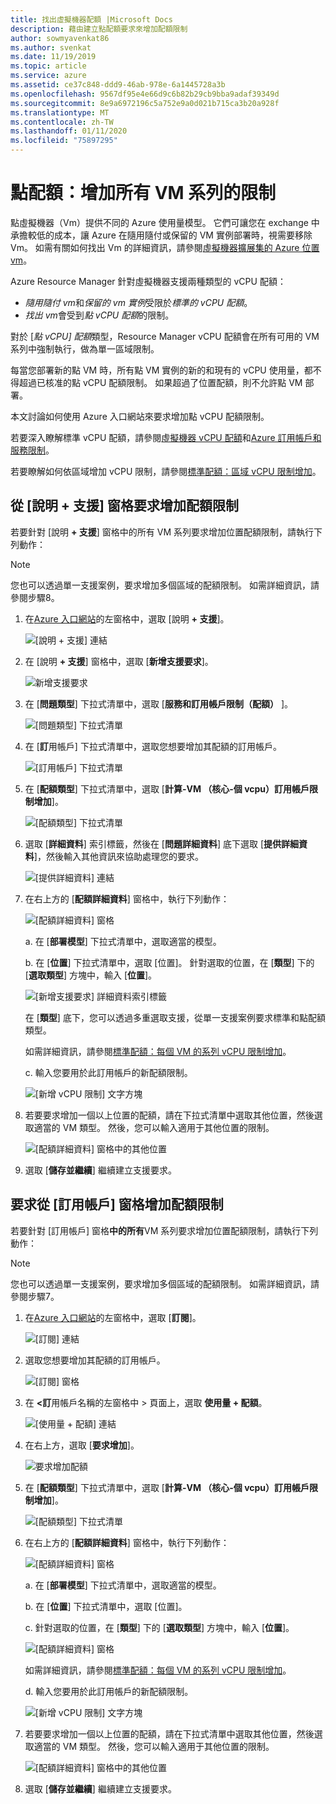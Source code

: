 ```yaml
---
title: 找出虛擬機器配額 |Microsoft Docs
description: 藉由建立點配額要求來增加配額限制
author: sowmyavenkat86
ms.author: svenkat
ms.date: 11/19/2019
ms.topic: article
ms.service: azure
ms.assetid: ce37c848-ddd9-46ab-978e-6a1445728a3b
ms.openlocfilehash: 9567df95e4e66d9c6b82b29cb9bba9adaf39349d
ms.sourcegitcommit: 8e9a6972196c5a752e9a0d021b715ca3b20a928f
ms.translationtype: MT
ms.contentlocale: zh-TW
ms.lasthandoff: 01/11/2020
ms.locfileid: "75897295"
---
```

# <a name="spot-quota-increase-limits-for-all-vm-series"></a>點配額：增加所有 VM 系列的限制

點虛擬機器（Vm）提供不同的 Azure 使用量模型。 它們可讓您在 exchange 中承擔較低的成本，讓 Azure 在隨用隨付或保留的 VM 實例部署時，視需要移除 Vm。 如需有關如何找出 Vm 的詳細資訊，請參閱[虛擬機器擴展集的 Azure 位置 vm](https://docs.microsoft.com/azure/virtual-machine-scale-sets/use-spot)。

Azure Resource Manager 針對虛擬機器支援兩種類型的 vCPU 配額：
* *隨用隨付 vm*和*保留的 vm 實例*受限於*標準的 vCPU 配額*。
* *找出 vm*會受到*點 vCPU 配額*的限制。 

對於 [*點 vCPU] 配額*類型，Resource Manager vCPU 配額會在所有可用的 VM 系列中強制執行，做為單一區域限制。

每當您部署新的點 VM 時，所有點 VM 實例的新的和現有的 vCPU 使用量，都不得超過已核准的點 vCPU 配額限制。 如果超過了位置配額，則不允許點 VM 部署。 

本文討論如何使用 Azure 入口網站來要求增加點 vCPU 配額限制。 

若要深入瞭解標準 vCPU 配額，請參閱[虛擬機器 vCPU 配額](https://docs.microsoft.com/azure/virtual-machines/windows/quotas)和[Azure 訂用帳戶和服務限制](https://aka.ms/quotalimits)。 

若要瞭解如何依區域增加 vCPU 限制，請參閱[標準配額：區域 vCPU 限制增加](https://docs.microsoft.com/azure/azure-supportability/regional-quota-requests)。

## <a name="request-a-quota-limit-increase-from-the-help--support-pane"></a>從 [說明 + 支援] 窗格要求增加配額限制 

若要針對 [說明 **+ 支援**] 窗格中的所有 VM 系列要求增加位置配額限制，請執行下列動作：

> [!NOTE]
> 您也可以透過單一支援案例，要求增加多個區域的配額限制。 如需詳細資訊，請參閱步驟8。 

1. 在[Azure 入口網站](https://portal.azure.com)的左窗格中，選取 [說明 **+ 支援**]。

   ![[說明 + 支援] 連結](./media/resource-manager-core-quotas-request/helpsupport.png)
 
1. 在 [說明 **+ 支援**] 窗格中，選取 [**新增支援要求**]。 

    ![新增支援要求](./media/resource-manager-core-quotas-request/newsupportrequest.png)

1. 在 [**問題類型**] 下拉式清單中，選取 [**服務和訂用帳戶限制（配額）** ]。

   ![[問題類型] 下拉式清單](./media/resource-manager-core-quotas-request/issuetypedropdown.png)

1. 在 [**訂**用帳戶] 下拉式清單中，選取您想要增加其配額的訂用帳戶。

   ![[訂用帳戶] 下拉式清單](./media/resource-manager-core-quotas-request/select-subscription-sr.png)
   
1. 在 [**配額類型**] 下拉式清單中，選取 [**計算-VM （核心-個 vcpu）訂用帳戶限制增加**]。 

   ![[配額類型] 下拉式清單](./media/resource-manager-core-quotas-request/select-quota-type.png)

1. 選取 [**詳細資料**] 索引標籤，然後在 [**問題詳細資料**] 底下選取 [**提供詳細資料**]，然後輸入其他資訊來協助處理您的要求。

   ![[提供詳細資料] 連結](./media/resource-manager-core-quotas-request/provide-details.png)
   
1. 在右上方的 [**配額詳細資料**] 窗格中，執行下列動作：

   ![[配額詳細資料] 窗格](./media/resource-manager-core-quotas-request/3-7.png)

   a. 在 [**部署模型**] 下拉式清單中，選取適當的模型。

   b. 在 [**位置**] 下拉式清單中，選取 [位置]。 針對選取的位置，在 [**類型**] 下的 [**選取類型**] 方塊中，輸入 [**位置**]。 
   
   ![[新增支援要求] 詳細資料索引標籤](./media/resource-manager-core-quotas-request/3-8.png)

    在 [**類型**] 底下，您可以透過多重選取支援，從單一支援案例要求標準和點配額類型。 
    
    如需詳細資訊，請參閱[標準配額：每個 VM 的系列 vCPU 限制增加](https://docs.microsoft.com/azure/azure-supportability/per-vm-quota-requests)。

   c. 輸入您要用於此訂用帳戶的新配額限制。 
 
   ![[新增 vCPU 限制] 文字方塊](./media/resource-manager-core-quotas-request/3-9.png)

1. 若要要求增加一個以上位置的配額，請在下拉式清單中選取其他位置，然後選取適當的 VM 類型。 然後，您可以輸入適用于其他位置的限制。

   ![[配額詳細資料] 窗格中的其他位置](./media/resource-manager-core-quotas-request/3-10.png)

1. 選取 [**儲存並繼續**] 繼續建立支援要求。

## <a name="request-a-quota-limit-increase-from-the-subscriptions-pane"></a>要求從 [訂用帳戶] 窗格增加配額限制

若要針對 [訂用帳戶] 窗格**中的所有**VM 系列要求增加位置配額限制，請執行下列動作：

> [!NOTE]
> 您也可以透過單一支援案例，要求增加多個區域的配額限制。 如需詳細資訊，請參閱步驟7。 

1. 在[Azure 入口網站](https://portal.azure.com)的左窗格中，選取 [**訂閱**]。

   ![[訂閱] 連結](./media/resource-manager-core-quotas-request/subscriptions.png)

1. 選取您想要增加其配額的訂用帳戶。

   ![[訂閱] 窗格](./media/resource-manager-core-quotas-request/select-subscription.png)

1. 在 **\<訂**用帳戶名稱的左窗格中 > 頁面上，選取 **使用量 + 配額**。

   ![[使用量 + 配額] 連結](./media/resource-manager-core-quotas-request/select-usage-quotas.png)

1. 在右上方，選取 [**要求增加**]。

   ![要求增加配額](./media/resource-manager-core-quotas-request/request-increase.png)

1. 在 [**配額類型**] 下拉式清單中，選取 [**計算-VM （核心-個 vcpu）訂用帳戶限制增加**]。

   ![[配額類型] 下拉式清單](./media/resource-manager-core-quotas-request/select-quota-type.png)

1. 在右上方的 [**配額詳細資料**] 窗格中，執行下列動作：

   ![[配額詳細資料] 窗格](./media/resource-manager-core-quotas-request/3-2-6.png)
 
   a. 在 [**部署模型**] 下拉式清單中，選取適當的模型。

   b. 在 [**位置**] 下拉式清單中，選取 [位置]。 
   
   c. 針對選取的位置，在 [**類型**] 下的 [**選取類型**] 方塊中，輸入 [**位置**]。

   ![[配額詳細資料] 窗格](./media/resource-manager-core-quotas-request/3-2-7.png)

   如需詳細資訊，請參閱[標準配額：每個 VM 的系列 vCPU 限制增加](https://docs.microsoft.com/azure/azure-supportability/per-vm-quota-requests)。

   d. 輸入您要用於此訂用帳戶的新配額限制。

   ![[新增 vCPU 限制] 文字方塊](./media/resource-manager-core-quotas-request/3-2-8.png)
 
1. 若要要求增加一個以上位置的配額，請在下拉式清單中選取其他位置，然後選取適當的 VM 類型。 然後，您可以輸入適用于其他位置的限制。

   ![[配額詳細資料] 窗格中的其他位置](./media/resource-manager-core-quotas-request/3-2-9.png)
 
1. 選取 [**儲存並繼續**] 繼續建立支援要求。


